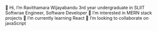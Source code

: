 👋 Hi, I’m Ravithamara Wijayabandu 3rd year undergraduate in SLIIT
Softwrae Engineer, Software Developer
👀 I’m interested in MERN stack projects
🌱 I’m currently learning React
💞️ I’m looking to collaborate on javaScript

<!---
IT19395906/IT19395906 is a ✨ special ✨ repository because its `README.md` (this file) appears on your GitHub profile.
You can click the Preview link to take a look at your changes.
--->
